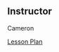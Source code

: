 ## Instructor 
Cameron

[Lesson Plan](https://docs.google.com/document/d/14lqh6j8gJEVrGa9vpEhX0xru_KfgFS-REaEt71gLnHk/edit)


